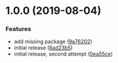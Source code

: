 # 1.0.0 (2019-08-04)


### Features

* add missing package ([9a76202](https://github.com/VagrantAI-c/ng-carousel-cdk/commit/9a76202))
* initial release ([8ad23b5](https://github.com/VagrantAI-c/ng-carousel-cdk/commit/8ad23b5))
* initial release, second attempt ([0ea55ce](https://github.com/VagrantAI-c/ng-carousel-cdk/commit/0ea55ce))
